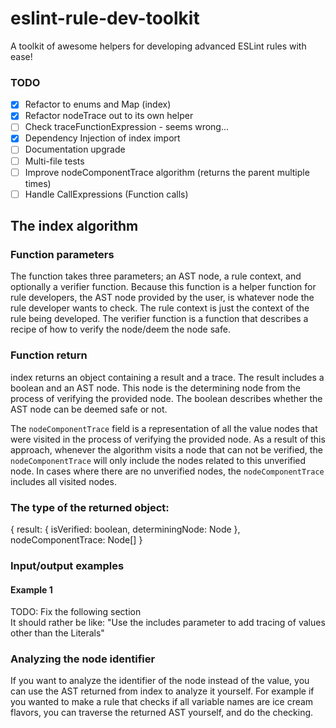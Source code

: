 # eslint-rule-dev-toolkit
A toolkit of awesome helpers for developing advanced ESLint rules with ease!

### TODO
- [X] Refactor to enums and Map (index)
- [X] Refactor nodeTrace out to its own helper
- [ ] Check traceFunctionExpression - seems wrong...
- [X] Dependency Injection of index import
- [ ] Documentation upgrade
- [ ] Multi-file tests
- [ ] Improve nodeComponentTrace algorithm (returns the parent multiple times)
- [ ] Handle CallExpressions (Function calls)

## The index algorithm
### Function parameters
The function takes three parameters; an AST node, a rule context, and optionally a verifier function.
Because this function is a helper function for rule developers, the AST node provided by the user, is whatever node the rule developer wants to check.
The rule context is just the context of the rule being developed.
The verifier function is a function that describes a recipe of how to verify the node/deem the node safe.

### Function return
index returns an object containing a result and a trace. The result includes a boolean and an AST node.
This node is the determining node from the process of verifying the provided node.
The boolean describes whether the AST node can be deemed safe or not.

The `nodeComponentTrace` field is a representation of all the value nodes that were visited in the process of verifying the provided node.
As a result of this approach, whenever the algorithm visits a node that can not be verified, the `nodeComponentTrace` will only include the nodes related to this unverified node.
In cases where there are no unverified nodes, the `nodeComponentTrace` includes all visited nodes.

### The type of the returned object:
{ result: { isVerified: boolean, determiningNode: Node }, nodeComponentTrace: Node[] }

### Input/output examples
#### Example 1

TODO: Fix the following section <br/>
It should rather be like: "Use the includes parameter to add tracing of values other than the Literals"
### Analyzing the node identifier
If you want to analyze the identifier of the node instead of the value, you can use the AST returned from index to analyze it yourself.
For example if you wanted to make a rule that checks if all variable names are ice cream flavors, you can traverse the returned AST yourself, and do the checking.

